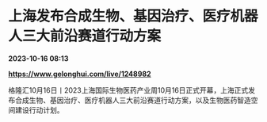 # 上海发布合成生物、基因治疗、医疗机器人三大前沿赛道行动方案

**2023-10-16 08:13**

**https://www.gelonghui.com/live/1248982**

格隆汇10月16日丨2023上海国际生物医药产业周10月16日正式开幕，上海正式发布合成生物、基因治疗、医疗机器人三大前沿赛道行动方案，以及生物医药智造空间建设行动计划。